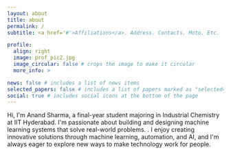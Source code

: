 ```yaml
---
layout: about
title: about
permalink: /
subtitle: <a href='#'>Affiliations</a>. Address. Contacts. Moto. Etc.

profile:
  align: right
  image: prof_pic2.jpg
  image_circular: false # crops the image to make it circular
  more_info: >

news: false # includes a list of news items
selected_papers: false # includes a list of papers marked as "selected={true}"
social: true # includes social icons at the bottom of the page
---
```


Hi, I'm Anand Sharma, a final-year student majoring in Industrial Chemistry at IIT Hyderabad. I'm passionate about building and designing machine learning systems that solve real-world problems. . I enjoy creating innovative solutions through machine learning, automation, and AI, and I'm always eager to explore new ways to make technology work for people.